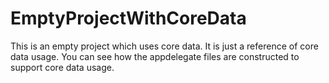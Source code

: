 EmptyProjectWithCoreData
========================

This is an empty project which uses core data. It is just a reference of core data usage. You can see how the appdelegate files 
are constructed to support core data usage.
